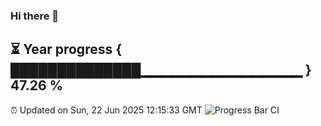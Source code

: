 ### Hi there 👋
⏳ Year progress { ██████████████▁▁▁▁▁▁▁▁▁▁▁▁▁▁▁▁ } 47.26 %
---
⏰ Updated on Sun, 22 Jun 2025 12:15:33 GMT
![Progress Bar CI](https://github.com/Moyi321/Moyi321/workflows/Progress%20Bar%20CI/badge.svg)
